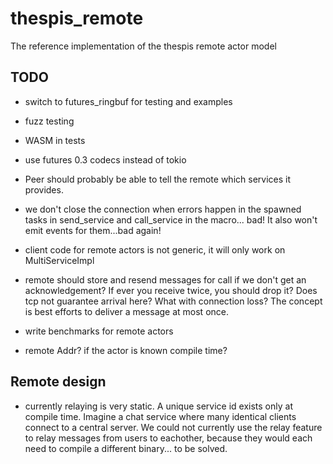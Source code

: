 # thespis_remote
The reference implementation of the thespis remote actor model


## TODO

- switch to futures_ringbuf for testing and examples

- fuzz testing

- WASM in tests
- use futures 0.3 codecs instead of tokio
- Peer should probably be able to tell the remote which services it provides.
- we don't close the connection when errors happen in the spawned tasks in send_service and call_service in the macro... bad! It also won't emit events for them...bad again!
- client code for remote actors is not generic, it will only work on MultiServiceImpl
- remote should store and resend messages for call if we don't get an acknowledgement? If ever you receive twice, you should drop it? Does tcp not guarantee arrival here? What with connection loss? The concept is best efforts to deliver a message at most once.
- write benchmarks for remote actors
- remote Addr? if the actor is known compile time?

## Remote design

- currently relaying is very static. A unique service id exists only at compile time. Imagine a chat service where many identical clients connect to a central server. We could not currently use the relay feature to relay messages from users to eachother, because they would each need to compile a different binary... to be solved.
